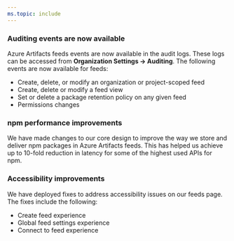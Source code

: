 ```yaml
---
ms.topic: include
---
```

### Auditing events are now available

Azure Artifacts feeds events are now available in the audit
logs. These logs can be accessed from **Organization Settings -&gt; Auditing**.
The following events are now available for feeds:

- Create, delete, or modify an organization or
project-scoped feed
- Create, delete or modify a feed view
- Set or delete a package retention policy on any
given feed
- Permissions changes

    
### npm performance improvements

We have made changes to our core design to improve the way we store and deliver npm packages in Azure Artifacts feeds. This has helped us achieve up to 10-fold reduction in latency for some of the highest used APIs for npm.

    
### Accessibility improvements

We have deployed fixes to address accessibility issues
on our feeds page. The fixes include the following: 

- Create feed experience
- Global feed settings experience
- Connect to feed experience
    